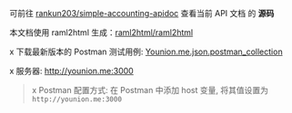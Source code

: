 可前往 [rankun203/simple-accounting-apidoc](https://coding.net/u/rankun203/p/simple-accounting-apidoc) 查看当前 API 文档 的 **源码**

本文档使用 raml2html 生成：[raml2html/raml2html](https://github.com/raml2html/raml2html)

x 下载最新版本的 Postman 测试用例: [Younion.me.json.postman_collection](ref/Younion.me.json.postman_collection)

x 服务器: http://younion.me:3000

> x Postman 配置方式: 在 Postman 中添加 host 变量, 将其值设置为 `http://younion.me:3000`
